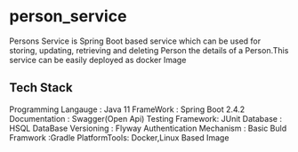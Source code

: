 # person_service

Persons Service is Spring Boot based service which can be used for  storing, updating,
retrieving and deleting Person the details of a Person.This service can be easily deployed as docker Image


Tech Stack
-------------

Programming Langauge : Java 11
FrameWork : Spring Boot 2.4.2
Documentation : Swagger(Open Api)
Testing Framework: JUnit
Database : HSQL
DataBase Versioning : Flyway
Authentication Mechanism : Basic
Buld Framwork :Gradle
PlatformTools: Docker,Linux Based Image


